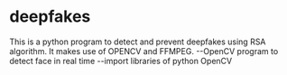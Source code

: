 # deepfakes
This is a python program to detect and prevent deepfakes using RSA algorithm.
It makes use of OPENCV and FFMPEG.
--OpenCV program to detect face in real time 
--import libraries of python OpenCV  

